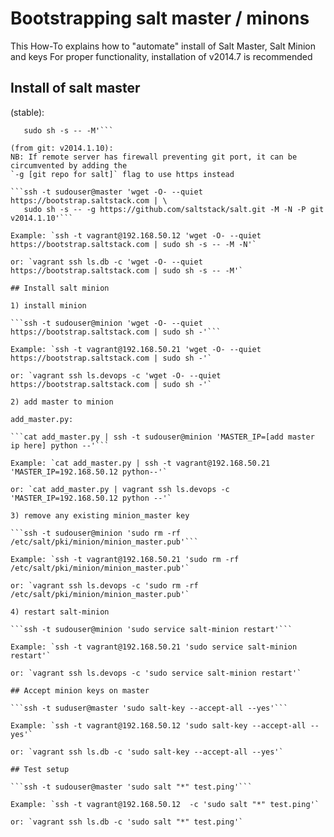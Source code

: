 Bootstrapping salt master / minons
======

 This How-To explains how to "automate" install of Salt Master, Salt Minion and keys
 For proper functionality, installation of v2014.7 is recommended

## Install of salt master

(stable):
```ssh -t sudouser@master 'wget -O- --quiet https://bootstrap.saltstack.com | \
   sudo sh -s -- -M'```

(from git: v2014.1.10):
NB: If remote server has firewall preventing git port, it can be circumvented by adding the
`-g [git repo for salt]` flag to use https instead

```ssh -t sudouser@master 'wget -O- --quiet https://bootstrap.saltstack.com | \
   sudo sh -s -- -g https://github.com/saltstack/salt.git -M -N -P git v2014.1.10'```

Example: `ssh -t vagrant@192.168.50.12 'wget -O- --quiet https://bootstrap.saltstack.com | sudo sh -s -- -M -N'`

or: `vagrant ssh ls.db -c 'wget -O- --quiet https://bootstrap.saltstack.com | sudo sh -s -- -M'`

## Install salt minion

1) install minion

```ssh -t sudouser@minion 'wget -O- --quiet https://bootstrap.saltstack.com | sudo sh -'```

Example: `ssh -t vagrant@192.168.50.21 'wget -O- --quiet https://bootstrap.saltstack.com | sudo sh -'`

or: `vagrant ssh ls.devops -c 'wget -O- --quiet https://bootstrap.saltstack.com | sudo sh -'`

2) add master to minion

add_master.py:

```cat add_master.py | ssh -t sudouser@minion 'MASTER_IP=[add master ip here] python --'```

Example: `cat add_master.py | ssh -t vagrant@192.168.50.21 'MASTER_IP=192.168.50.12 python--'`

or: `cat add_master.py | vagrant ssh ls.devops -c 'MASTER_IP=192.168.50.12 python --'`

3) remove any existing minion_master key

```ssh -t sudouser@minion 'sudo rm -rf /etc/salt/pki/minion/minion_master.pub'```

Example: `ssh -t vagrant@192.168.50.21 'sudo rm -rf /etc/salt/pki/minion/minion_master.pub'`

or: `vagrant ssh ls.devops -c 'sudo rm -rf /etc/salt/pki/minion/minion_master.pub'`

4) restart salt-minion

```ssh -t sudouser@minion 'sudo service salt-minion restart'```

Example: `ssh -t vagrant@192.168.50.21 'sudo service salt-minion restart'`

or: `vagrant ssh ls.devops -c 'sudo service salt-minion restart'`

## Accept minion keys on master

```ssh -t suduser@master 'sudo salt-key --accept-all --yes'```

Example: `ssh -t vagrant@192.168.50.12 'sudo salt-key --accept-all --yes'`

or: `vagrant ssh ls.db -c 'sudo salt-key --accept-all --yes'`

## Test setup

```ssh -t sudouser@master 'sudo salt "*" test.ping'```

Example: `ssh -t vagrant@192.168.50.12  -c 'sudo salt "*" test.ping'`

or: `vagrant ssh ls.db -c 'sudo salt "*" test.ping'`
